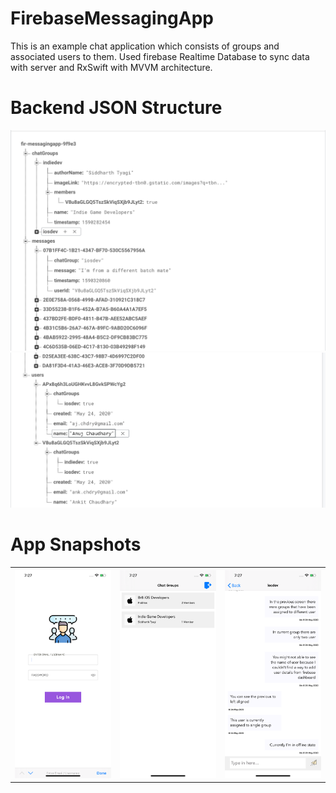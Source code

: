 # FirebaseMessagingApp
This is an example chat application which consists of groups and associated users to them. Used firebase Realtime Database
to sync data with server and RxSwift with MVVM architecture. 


# Backend JSON Structure 

![](Snapshots/FirebaseRealtimeJsonStructure1.png)
![](Snapshots/FirebaseRealtimeJsonStructure2.png)

# App Snapshots
<table>
  <tr>
    <th>
      <img src="Snapshots/AppLogin.png" width="220"/>
    </th>
    <th>
      <img src="Snapshots/AppGroups.png" width="220"/>
    </th>
    <th>
    <img src="Snapshots/AppMessages.png" width="220"/>
    </th>
  </tr>
</table>
